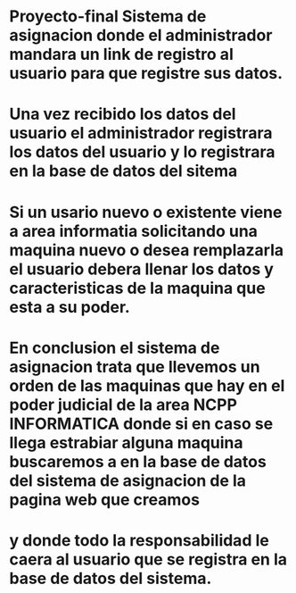 # Proyecto-final Sistema de asignacion donde el administrador mandara un link de registro al usuario para que registre sus datos.
# Una vez recibido los datos del usuario el administrador registrara los datos del usuario y lo registrara en la base de datos del sitema
# Si un usario nuevo o existente viene a area informatia solicitando una maquina nuevo o desea remplazarla el usuario debera llenar los datos y caracteristicas de la maquina que esta a su poder.
# En conclusion el sistema de asignacion trata que llevemos un orden de las maquinas que hay en el poder judicial de la area NCPP INFORMATICA donde si en caso se llega estrabiar alguna maquina buscaremos a en la base de datos del sistema de asignacion de la pagina web que creamos 
# y donde todo la responsabilidad le caera al usuario que se registra en la base de datos del sistema.
